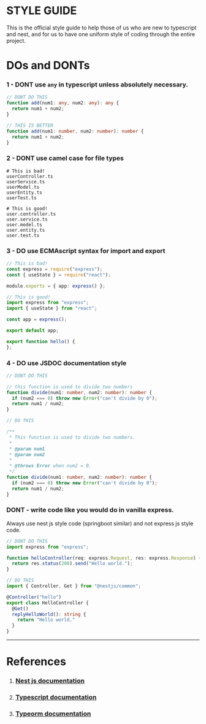 # STYLE GUIDE

This is the official style guide to help those of us who are new to typescript and nest, and for us to have
one uniform style of coding through the entire project.

# DOs and DONTs

### 1 - DONT use `any` in typescript unless absolutely necessary.

```typescript
// DONT DO THIS
function add(num1: any, num2: any): any {
  return num1 + num2;
}

// THIS IS BETTER
function add(num1: number, num2: number): number {
  return num1 + num2;
}
```

### 2 - DONT use camel case for file types

```shelll
# This is bad!
userController.ts
userService.ts
userModel.ts
userEntity.ts
userTest.ts

# This is good!
user.controller.ts
user.service.ts
user.model.ts
user.entity.ts
user.test.ts
```

### 3 - DO use ECMAscript syntax for import and export

```typescript
// This is bad!
const express = require("express");
const { useState } = require("react");

module.exports = { app: express() };

// This is good!
import express from "express";
import { useState } from "react";

const app = express();

export default app;

export function hello() {
};
```

### 4 - DO use JSDOC documentation style

```typescript
// DONT DO THIS

// this function is used to divide two numbers
function divide(num1: number, num2: number): number {
  if (num2 === 0) throw new Error("can't divide by 0");
  return num1 / num2;
}

// DO THIS

/**
 * This function is used to divide two numbers.
 *
 * @param num1
 * @param num2
 *
 * @throws Error when num2 = 0.
 */
function divide(num1: number, num2: number): number {
  if (num2 === 0) throw new Error("can't divide by 0");
  return num1 / num2;
}
```

### DONT - write code like you would do in vanilla express.

Always use nest js style code (springboot similar) and not express js style code.

```typescript
// DONT DO THIS
import express from "express";

function helloController(req: express.Request, res: express.Response) {
  return res.status(200).send("Hello world.");
}

// DO THIS
import { Controller, Get } from "@nestjs/common";

@Controller("hello")
export class HelloController {
  @Get()
  replyHelloWorld(): string {
    return "Hello world."
  }
}
```

---

# References

1. ### [Nest js documentation](https://docs.nestjs.com/)
2. ### [Typescript documentation](https://www.typescriptlang.org/docs/)
3. ### [Typeorm documentation](https://typeorm.io/)